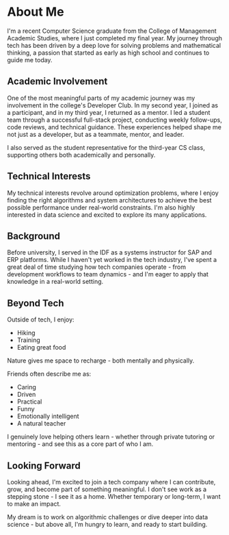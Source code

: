 # About Me

I'm a recent Computer Science graduate from the College of Management Academic Studies, where I just completed my final year. My journey through tech has been driven by a deep love for solving problems and mathematical thinking, a passion that started as early as high school and continues to guide me today.

## Academic Involvement

One of the most meaningful parts of my academic journey was my involvement in the college's Developer Club. In my second year, I joined as a participant, and in my third year, I returned as a mentor. I led a student team through a successful full-stack project, conducting weekly follow-ups, code reviews, and technical guidance. These experiences helped shape me not just as a developer, but as a teammate, mentor, and leader.

I also served as the student representative for the third-year CS class, supporting others both academically and personally.

## Technical Interests

My technical interests revolve around optimization problems, where I enjoy finding the right algorithms and system architectures to achieve the best possible performance under real-world constraints. I'm also highly interested in data science and excited to explore its many applications.

## Background

Before university, I served in the IDF as a systems instructor for SAP and ERP platforms. While I haven't yet worked in the tech industry, I've spent a great deal of time studying how tech companies operate - from development workflows to team dynamics - and I'm eager to apply that knowledge in a real-world setting.

## Beyond Tech

Outside of tech, I enjoy:
- Hiking
- Training
- Eating great food

Nature gives me space to recharge - both mentally and physically.

Friends often describe me as:
- Caring
- Driven
- Practical
- Funny
- Emotionally intelligent
- A natural teacher

I genuinely love helping others learn - whether through private tutoring or mentoring - and see this as a core part of who I am.

## Looking Forward

Looking ahead, I'm excited to join a tech company where I can contribute, grow, and become part of something meaningful. I don't see work as a stepping stone - I see it as a home. Whether temporary or long-term, I want to make an impact.

My dream is to work on algorithmic challenges or dive deeper into data science - but above all, I'm hungry to learn, and ready to start building.